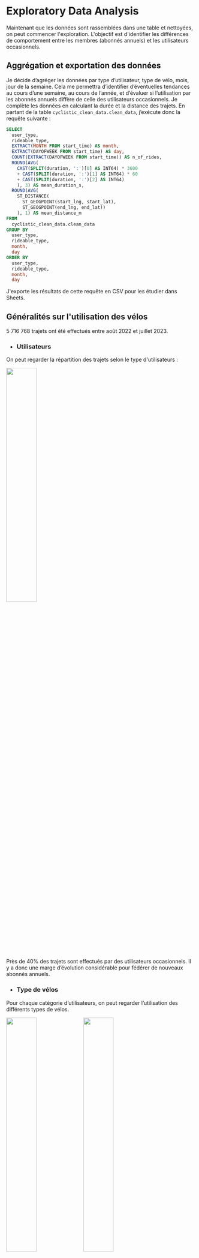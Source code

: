 # Exploratory Data Analysis

Maintenant que les données sont rassemblées dans une table et nettoyées, on peut commencer l'exploration. L'objectif est d'identifier les différences de comportement entre les membres (abonnés annuels) et les utilisateurs occasionnels.

## Aggrégation et exportation des données
Je décide d’agréger les données par type d’utilisateur, type de vélo, mois, jour de la semaine. Cela me permettra d’identifier d’éventuelles tendances au cours d’une semaine, au cours de l’année, et d’évaluer si l’utilisation par les abonnés annuels diffère de celle des utilisateurs occasionnels. Je complète les données en calculant la durée et la distance des trajets.
En partant de la table `cyclistic_clean_data.clean_data`, j’exécute donc la requête suivante :
```sql
SELECT
  user_type,
  rideable_type,
  EXTRACT(MONTH FROM start_time) AS month,
  EXTRACT(DAYOFWEEK FROM start_time) AS day,
  COUNT(EXTRACT(DAYOFWEEK FROM start_time)) AS n_of_rides,
  ROUND(AVG(
    CAST(SPLIT(duration, ':')[0] AS INT64) * 3600
    + CAST(SPLIT(duration, ':')[1] AS INT64) * 60
    + CAST(SPLIT(duration, ':')[2] AS INT64)
    ), 3) AS mean_duration_s,
  ROUND(AVG(
    ST_DISTANCE(
      ST_GEOGPOINT(start_lng, start_lat),
      ST_GEOGPOINT(end_lng, end_lat))
    ), 1) AS mean_distance_m
FROM
  cyclistic_clean_data.clean_data
GROUP BY
  user_type,
  rideable_type,
  month,
  day
ORDER BY
  user_type,
  rideable_type,
  month,
  day
```
J'exporte les résultats de cette requête en CSV pour les étudier dans Sheets.




## Généralités sur l'utilisation des vélos
5 716 768 trajets ont été effectués entre août 2022 et juillet 2023.

### <ul><li>Utilisateurs</ul></li>
On peut regarder la répartition des trajets selon le type d'utilisateurs :

<img src="img/EDA/users.png" width=40%>

Près de 40% des trajets sont effectués par des utilisateurs occasionnels. Il y a donc une marge d’évolution considérable pour fédérer de nouveaux abonnés annuels.

### <ul><li>Type de vélos</ul></li>

Pour chaque catégorie d’utilisateurs, on peut regarder l’utilisation des différents types de vélos.

<img src="img/EDA/bike_distribution__members.png" width=40%> <img src="img/EDA/bike_distribution__casual.png" width=40%>

Ce sont majoritairement les vélos électriques qui sont utilisés chez les utilisateurs occasionnels. Ces utilisateurs sont également les seuls à utiliser des vélos cargo (“docked bike”). *NB : Peut-être que ces vélos ne sont pas ouverts à la location dans le cadre de l’abonnement annuel, ce qui expliquerait l’absence totale de vélos cargo utilisés par les abonnés.*

Pour les abonnés annuels, l’utilisation est plus équilibrée entre vélos électriques et classiques, mais avec néanmoins une légère avance pour les vélos électriques.



## Tendances selon les jours de la semaine
### <ul><li>Nombre de trajets</ul></li>

Je rajoute dans la table deux colonnes pour afficher les noms de jours de la semaine et des mois de l’année, grâce à `VLOOKUP` :
- je crée une nouvelle feuille `days month for VLOOKUP`
- pour extraire les noms des mois : `= VLOOKUP(C2, 'days month for VLOOKUP'!C:D, 2)`
- pour extraire les noms des jours : `= VLOOKUP(D2, 'days month for VLOOKUP'!A:B, 2)`

Je crée ensuite un tableau croisé dynamique avec `user_type` et `rideable_type` en Lignes, `day_id` et `day` en Colonnes, et `n_of_rides` en Valeurs.

*NB :* `day_id` *et* `day` *sont nécessaires si on veut pouvoir afficher les jours de la semaine dans l’ordre (*`day_id` *étant ajouté en premier, c’est lui qui prime pour l’ordre, et* `day` *permet d’afficher le nom du jour correspondant).*

<img src="img/EDA/Number of rides depending on user type.png" width=70%>

<img src="img/EDA/Number of rides for members.png" width=70%>
<img src="img/EDA/Number of rides for casual users.png" width=70%>


### <ul><li>Durée moyenne des trajets</ul></li>
Pour que la présentation des durées soit lisible (ce qui est difficile lorsqu’elle est exprimée en secondes), je crée dans Sheets un nouvelle colonne `mean_duration` calculée à partir de la durée moyenne en secondes selon le calcul `mean_duration = mean_duration_s / (3600*24)` puis je formate la colonne en tant que Durée (car pour Sheets, une durée unitaire = 1 jour).

Je crée ensuite un tableau croisé dynamique avec `user_type` et `rideable_type` en Lignes, `day_id` et `day` en Colonnes, et `mean_duration` en Valeurs.

*NB : Comme précédemment,* `day_id` *et* `day` *sont nécessaires si on veut pouvoir afficher les jours de la semaine dans l’ordre (*`day_id` *étant ajouté en premier, c’est lui qui prime pour l’ordre, et* `day` *permet d’afficher le nom du jour correspondant).*

<img src="img/EDA/Daily average of ride duration depending on user type.png" width=70%>

<img src="img/EDA/Daily average of ride duration for members.png" width=70%>
<img src="img/EDA/Daily average of ride duration for casual users.png" width=70%>


### <ul><li>Résultat des observations nombre et durée des trajets selon les jours de la semaine</ul></li>
On voit de très grandes différences d’utilisation selon le type d’utilisateurs :

- Les abonnés annuels effectuent davantage de trajets que les utilisateurs occasionnels, l’écart se situant principalement sur les jours de semaine (L-V).
- Les jours de plus grande utilisation des vélos sont différents selon le type d’utilisateurs : en semaine (L-V) pour les abonnés annuels, en fin de semaine pour les utilisateurs occasionnels (V-D). On peut donc supposer que les abonnés annuels utilisent davantage les vélos pour les trajets domicile-travail, alors que les occasionnels ont une utilisation plus tournée vers les loisirs.
- Les utilisateurs occasionnels utilisent davantage les vélos électriques que les vélos classiques, quel que soit le jour de la semaine. Mais les vélos cargo sont davantage utilisés durant la fin de semaine (V-D).
- Les abonnés annuels effectuent des trajets beaucoup plus courts (11:43) que les utilisateurs occasionnels (27:00). Cette différence provient du fait que :
   - La location des vélos cargo (exclusivement par les utilisateurs occasionnels) est beaucoup plus longue (45:47) que celle des autres types de vélos.
   - Les vélos classiques sont utilisés plus longuement par les utilisateurs occasionnels (22:10) que par les abonnés annuels (12:36).
   - Pour les vélos électriques, la tendance est la même mais dans une moindre mesure (13:03 pour les occasionnels et 10:50 pour les abonnés).
- Les trajets durent un peu plus longtemps durant les week-ends (22:33 en moyenne) que pendant les jours de semaine (20:13 en moyenne), en accord avec un usage “loisirs” où les usagers sont moins pressés ou bien parcourent de plus longues distances.


### <ul><li>Distance moyenne parcourue par trajet</ul></li>

NB : La distance "parcourue" représente ici la distance séparant les stations de départ et d’arrivée de chaque location. Elle s’exprime en mètres et a été calculée en SQL par la formule : 
```sql
  ROUND(AVG(
    ST_DISTANCE(
      ST_GEOGPOINT(start_lng, start_lat),
      ST_GEOGPOINT(end_lng, end_lat))
    ), 1) AS mean_distance_m
```
Je crée un Tableau croisé dynamique pour synthétiser les données, avec `user_type`, `month_id` et `month` en Lignes, `day_id` et `day` en Colonnes, et `mean_distance_m` en Valeurs.

*NB : Comme pour `day` et `day_id`, il faut utiliser `month_id` pour ordonner correctement `month`.*

<img src="img/EDA/Average distance by ride depending on user type.png" width=70%>

La distance moyenne des trajets est très proche entre les utilisateurs occasionnels (1982.0 m) et les abonnés annuels (2006.6 m). De même, aucune différence nette n’est visible entre les deux types d’utilisateurs selon les jours de la semaine (à 60 m près ce qui apparaît négligeable).

On peut faire les mêmes observations selon les mois de l'année :

<img src="img/EDA/Average distance by ride for members.png" width=70%>
<img src="img/EDA/Average distance by ride for casual users.png" width=70%>

En revanche, on constate qu’il existe une **saisonnalité** des distances parcourues : elles sont plus importantes au printemps et en été (> 2000 m) qu’en automne et en hiver (< 2000 m).


> NB : Pour pouvoir tracer les données annuelles par ordre chronologique, i.e. Aug 22 - Jul 23 (et non January-December qui ne correspond pas à l’enchaînement réel des données), je crée finalement une colonne `mmm yy` grâce à la formule :
>
> `=DATE(IF(C2<8,"2023","2022"),C2,1)`
>
> où `DATE` prend 3 arguments : année, mois, jour
>
>   `IF` conditionne l’année sur la base de la valeur de `month_id`
>
> *Pour rappel `IF(condition, value if True, value if False)`.*
>
>Enfin, je formate la colonne pour afficher le nom du mois sur trois lettres suivi de l’année sur deux chiffres.

Je modifie ensuite les paramètres du tableau croisé dynamique avec `user_type` et `mmm yy` en Lignes, `day_id` et `day` en Colonnes, et `mean_distance_m` en Valeurs.



## Tendances selon les mois de l'année
### <ul><li>En fonction du type d'utilisateur</ul></li>

<img src="img/EDA/Number of rides per month depending on user type.png" width=70%>
<img src="img/EDA/Average ride duration depending on user type.png" width=70%>
<img src="img/EDA/Average distance by ride per month depending on user type.png" width=70%>

On confirme bien que la saison modifie profondément l’utilisation des vélos :
- Le nombre de trajets mensuels chute considérablement pendant l’hiver (particulièrement rude à Chicago), d’un facteur 3.2 pour les membres et d’un facteur 9.0 pour les utilisateurs occasionnels.
- La durée des trajets est également raccourcie sur les mois froids, les utilisateurs occasionnels réduisant davantage la durée de leurs trajets que les abonnés annuels.
- La distance moyenne séparant les stations de départ et d’arrivée est également diminuée en hiver, mais sans distinction entre membres et utilisateurs occasionnels.

Est-ce que cet impact est différent selon le type de vélo emprunté ?


### <ul><li>En fonction du type de vélo</ul></li>
#### *Number of rides*
<img src="img/EDA/Number of rides per month for members.png" width=70%>
<img src="img/EDA/Number of rides per month for casual users.png" width=70%>

#### *Ride duration*
<img src="img/EDA/Average ride duration for members.png" width=70%>
<img src="img/EDA/Average ride duration for casual users.png" width=70%>

On ne constate pas de différence significative selon le type de vélo emprunté par rapport à la tendance générale


### <ul><li>Conclusion de cette étude selon les mois de l'année</ul></li>
Il est observé une saisonnalité de l’utilisation des vélos, qui est davantage creusée pendant les mois d’hiver pour les utilisateurs occasionnels. On peut donc supposer que :
- Le fait de détenir un abonnement annuel majore l’utilisation des vélos l’hiver (les membres sont peut-être sensibles à la rentabilisation de leur abonnement annuel, ou soucieux d’utiliser un moyen de déplacement écologique).
- L’utilisation du vélo pour les trajets domicile-travail (que l’on suspecte prédominante chez les abonnés annuels) est impactée dans une moindre mesure par la saison.



## Visualisation des données sur l'année, en fonction du jour de la semaine
On peut effectuer une cartographie des données grâce à une mise en forme conditionnelle des cellules des tableaux croisés dynamiques. On crée une mise en forme conditionnelle distincte pour chaque jeu de données (i.e. indicateur observé `n_of_rides` *vs* type d’utilisateur [`casual`, `member`]) :

*Average number of rides along the year, depending on the day of week*
<img src="img/EDA/heat_map.png">

On observe ainsi que durant les 3 mois d’hiver (décembre, janvier, février), les abonnés maintiennent une utilisation plus importante sur les jours de semaine (i.e. du lundi au vendredi) que durant les week-ends. A l’inverse, les utilisateurs occasionnels sont très peu actifs quels que soient les jours de la semaine.





## Analyse des trajets selon l’heure de la journée
L’objectif est de confirmer l’hypothèse que les abonnés annuels utilisent davantage les vélos pour leurs trajets domicile-travail.

Il faut donc extraire l’heure médiane (milieu entre l’heure de début et l’heure de fin) pour chaque trajet, puis regrouper les trajets par tranche horaire.

Dans BigQuery, cela se traduit par la requête suivante avec une **CTE** (table d'expression commune) :
```sql
WITH tmp AS (
  SELECT
    ride_id,
    MAKE_INTERVAL(hour => CAST(SPLIT(duration,':')[0] AS INT64),
      minute => CAST(SPLIT(duration,':')[1] AS INT64),
      second => CAST(SPLIT(duration,':')[2] AS INT64))
      AS duration_interval
  FROM
    cyclistic_clean_data.clean_data
)

SELECT
  user_type,
  rideable_type,
  EXTRACT(MONTH FROM start_time + duration_interval / 2) AS month,
  EXTRACT(DAYOFWEEK FROM start_time + duration_interval / 2) AS day,
  EXTRACT(HOUR FROM start_time + duration_interval / 2) AS hour,
  COUNT(clean_data.ride_id) AS n_of_rides,
  ROUND(AVG(UNIX_SECONDS(start_time + duration_interval) - UNIX_SECONDS(start_time)),3) AS mean_duration_s,
  ROUND(AVG(
    ST_DISTANCE(
      ST_GEOGPOINT(start_lng, start_lat),
      ST_GEOGPOINT(end_lng, end_lat))
    ), 1) AS mean_distance_m
FROM
  cyclistic_clean_data.clean_data as clean_data
JOIN
  tmp
ON
  tmp.ride_id = clean_data.ride_id
GROUP BY
  user_type,
  rideable_type,
  month,
  day,
  hour
ORDER BY
  user_type,
  rideable_type,
  month,
  day,
  hour
```

J’enregistre les résultats de la requête dans un fichier Sheets.

Je renomme les mois et jours en `month_id` et `day_id` puis crée les colonnes `mmm yy = DATE(IF(C2<8,"2023","2022"),C2,1))` et `day = VLOOKUP(D2,'days for VLOOKUP'!$A$2:$B$8,2))`.

J’explore maintenant les données grâce à un tableau croisé dynamique avec en Valeurs `n_of_rides` et en Colonnes `hour`.

Je m’aperçois qu’une séparation des jours à minuit n’est pas la plus pertinente pour une visualisation des données car on voit bien que l’utilisation du samedi par exemple se prolonge jusque tard dans la nuit. En visualisant toutes les données, on voit que 4h du matin serait une meilleure heure pour séparer les jours.

Par conséquent, je fais les modifications suivantes :
- création d’une colonne `day_id (corr) = IF(E2<4, IF(D2=1, 7, D2-1), D2)`
- création d’une colonne `day (corr) = VLOOKUP(H2,'days for VLOOKUP'!$A$2:$B$8, 2)`
- création d’une colonne `hour_string = TEXT(TIME(E2, 0, 0), "hh:mm")` pour l’affichage des valeurs sur l’axe *x*
- création d’une colonne `hour_index = IF(E2>=4, E2, E2+24)` pour que l’axe *x* soit dans l’ordre chronologique i.e. 24h de 04:00 à 03:00
- dans le tableau croisé dynamique, je mets en Colonnes `hour_index` (pour l’ordre chronologique) et `hour_string` (pour l’affichage sur l’axe *x*).

Je peux maintenant commencer l’analyse des données.


### <ul><li>Profil horaire pour les utilisateurs en fonction des jours de la semaine</ul></li>
NB : Il s’agit d’une somme du nombre de trajets sur l’année entière.

<img src="img/EDA/Hourly number of rides for members.png" width=70%>
<img src="img/EDA/Hourly number of rides for casual users.png" width=70%>

En regardant la somme des trajets sur l’année, on confirme très nettement l’usage des **membres** pour les trajets domicile-travail (pics à 8h et 16-17h) du lundi au vendredi, ainsi que pour des trajets loisirs les vendredis soirs (à partir de 22h le profil est différent des autres jours de la semaine) et durant les week-ends.

Pour les **utilisateurs occasionnels**, on voit également un profil avec des pics autour de 8h et 17-18h, mais dans une moindre mesure (le pic du matin est très faible). Il y a en revanche davantage d’utilisation durant les week-ends (vendredis soirs, samedis et dimanches).


### <ul><li>Evaluation de l'impact des saisons</ul></li>
On considère les mois où l’utilisation est la plus faible : décembre, janvier et février (hiver) et les mois où elle est la plus élevée : juin, juillet, août (été). Les données sont donc sommées sur ces mois.

#### *Hiver*
<img src="img/EDA/Hourly number of rides during Winter for members.png" width=70%>
<img src="img/EDA/Hourly number of rides during Winter for casual users.png" width=70%>

Durant l’hiver, les utilisateurs occasionnels réduisent fortement l’utilisation pour les loisirs.

On remarque même une situation encore plus marquée sur le mois de décembre : 

<img src="img/EDA/Hourly number of rides in December for members.png" width=70%>
<img src="img/EDA/Hourly number of rides in December for casual users.png" width=70%>


#### *Eté*
NB : Je ne considère pas le mois d’août pour faire la somme car il s’agit d’août 2022, il n’y aurait donc pas de continuité temporelle entre les données avec les mois de juin et juillet 2023.

<img src="img/EDA/Hourly number of rides in Summer for members.png" width=70%>
<img src="img/EDA/Hourly number of rides in Summer for casual users.png" width=70%>

On observe les mêmes différences selon le type d’utilisateurs. L’utilisation pour les loisirs est plus importante qu’en hiver.


### <ul><li>Distance moyenne parcourue</ul></li>
Pour finir, on regarde si l’on voit des profils horaires significatifs en ce qui concerne les distances parcourues par trajet (i.e. distances séparant les stations de départ et d’arrivée) :

<img src="img/EDA/Hourly average ride distance for members.png" width=70%>
<img src="img/EDA/Hourly average ride distance for casual users.png" width=70%>

En semaine, pour les abonnés annuels, on constate que les trajets effectués en milieu de journée (9h-16h) sont plus courts (ca. 1700-2000 m) que ceux effectués durant les pics d’utilisation liés aux trajets domicile-travail (ca. 2000-2200 m).

Durant les week-ends, les trajets sont plus longs en journée, en comparaison avec les jours de semaine, quel que soit le type d’usager.

Il serait intéressant de regarder la localisation des stations de départ et d’arrivée dans des cas précis :
- en semaine à 8h, 12h, 17h
- le samedi à 15h

et essayer de corréler ces données avec les données géographiques et économiques : localisation de zones de bureaux, de zones commerciales/de restauration, de zones résidentielles et prendre en compte les plateformes multimodales (train, métro).





## Prérequis pour l’analyse géographique des trajets
La difficulté réside en ce que les coordonnées géographiques des stations ne sont pas toutes données avec la même précision. Je vais chercher les données des stations sur le portail de données ouvertes de la ville de Chicago
https://data.cityofchicago.org/Transportation/Divvy-Bicycle-Stations/bbyy-e7gq/data

Il existe d’après ces données officielles 1419 stations distinctes (noms distincts et ID distincts).

Dans le jeu de données nettoyées, le nombre de stations distinctes est supérieur à ce qui apparaît dans la table des stations !

```sql
WITH clean_data AS
  (
  SELECT
    *
  FROM
    cyclistic_merge_data.full_data
  WHERE
    end_lat > 0
    AND end_lng < 0
    AND ended_at > started_at
    AND ended_at - started_at <= MAKE_INTERVAL(0, 0, 1, 1, 0, 0) # 1 day + 1 hour
  )

SELECT
  COUNT(DISTINCT(clean_data.start_station_name)) AS start_stations,
  COUNT(DISTINCT(clean_data.end_station_name)) AS end_stations
FROM
  clean_data
```
![request result](img/EDA/stations_from_data.png)


*NB : dans la requête, je suis reparti de la table* `cyclistic_merge_data.full_data` *car dans la table* `cyclistic_clean_data.clean_data` *j’ai supprimé les informations de noms ou ID de stations.*

Attention, il y a également de très nombreux enregistrements avec des valeurs _null_ pour les stations de départ ou d’arrivée (`*_station_name` ou `*_station_id`) :

```sql
WITH clean_data AS
  (
  SELECT
    *
  FROM
    cyclistic_merge_data.full_data
  WHERE
    end_lat > 0
    AND end_lng < 0
    AND ended_at > started_at
    AND ended_at - started_at <= MAKE_INTERVAL(0, 0, 1, 1, 0, 0) # 1 day + 1 hour
  )

SELECT
  COUNTIF(clean_data.start_station_name IS NULL) AS null_start_name,
  COUNTIF(clean_data.start_station_id IS NULL) AS null_start_id,
  COUNTIF(clean_data.end_station_name IS NULL) AS null_end_name,
  COUNTIF(clean_data.end_station_id IS NULL) AS null_end_id,
FROM
  clean_data
```
![request result](img/EDA/stations_null.png)


Cela représente une fraction très importante des données nettoyées : **1 376 546 entrées** avec une valeur _null_ dans `start_station_name` ou `end_station_name`, soit **24% des données** !

C’est particulièrement surprenant car dans l’étape de nettoyage des données, j’ai supprimé les données pour lesquelles les coordonnées géographiques sont nulles ou égales à zéro (et cela ne représentait que 6112 enregistrements). Il y a donc un très grand nombre d’enregistrements pour lesquels des coordonnées géographiques sont renseignées mais pas les noms de station. 

> _Dans une situation réelle, il faudrait trouver la raison pour laquelle on a ces enregistrements : s’agit-il d’un bug du système qui ne renseigne pas les stations correctement ? est-ce que cela correspond à des vélos qui seraient retrouvés en-dehors des stations ??_


### <ul><li>Identification des stations de départ et arrivée</ul></li>

J’essaie sur les enregistrements restants d’identifier correctement les stations de départ et d’arrivée. Problème : les identifiants des stations dans la table des trajets ne correspondent pas aux identifiants officiels des stations, il est donc impossible de les utiliser. J’essaye donc de me baser sur les noms des stations et j’explore les données pour voir quels sont les problèmes dans les noms de stations par rapport aux noms officiels. Si je ne fais pas cette étape, je ne pourrai pas arriver à une visualisation de la géographie des trajets car il me sera impossible de faire une agrégation par station.

Je crée une table `stations.stations_summary` avec les noms de stations tels qu’ils existent en tant que `start_station_name` des données originales et la correspondance `ID` issue de la liste officielle des stations du portail open data de la ville de Chicago. Pour créer cette table, j’ai inspecté minutieusement les noms des stations et corrigé ce qui pouvait l’être. Lorsque j’importe la table dans BigQuery, je rends les champs `station_name` et `station_ID` requis ce qui supprime d’office les éventuelles valeurs nulles.

En complément, j’importe la table de la liste officielle des stations trouvée sur le portail open data de la ville de Chicago : table `stations.stations_list`.

J’essaie de faire un `JOIN` sur les **stations de départ** pour vérification :

```sql
WITH stations_coord AS
  (SELECT
    list.ID,
    list.Station_Name,
    list.Latitude,
    list.Longitude
  FROM
    stations.stations_list AS list
  JOIN
    stations.stations_summary AS summary
  ON
    list.ID = summary.station_ID
  )

SELECT
  merge_data.ride_id,
  merge_data.start_station_name,
  merge_data.start_lat,
  merge_data.start_lng,
  stations_coord.Station_Name,
  stations_coord.Latitude,
  stations_coord.Longitude
FROM
  cyclistic_merge_data.full_data AS merge_data
JOIN
  stations_coord
ON
  stations_coord.Station_Name = merge_data.start_station_name
WHERE
  end_lat > 0
  AND end_lng < 0
  AND ended_at > started_at
  AND ended_at - started_at <= MAKE_INTERVAL(0, 0, 1, 1, 0, 0) # 1 day + 1 hour
```

→ 4,892,713 résultats



La même chose sur les **stations d’arrivée** :

```sql
WITH stations_coord AS
  (SELECT
    list.ID,
    list.Station_Name,
    list.Latitude,
    list.Longitude
  FROM
    stations.stations_list AS list
  JOIN
    stations.stations_summary AS summary
  ON
    list.ID = summary.station_ID
  )

SELECT
  merge_data.ride_id,
  merge_data.end_station_name,
  merge_data.end_lat,
  merge_data.end_lng,
  stations_coord.Station_Name,
  stations_coord.Latitude,
  stations_coord.Longitude
FROM
  cyclistic_merge_data.full_data AS merge_data
JOIN
  stations_coord
ON
  stations_coord.Station_Name = merge_data.end_station_name
WHERE
  end_lat > 0
  AND end_lng < 0
  AND ended_at > started_at
  AND ended_at - started_at <= MAKE_INTERVAL(0, 0, 1, 1, 0, 0) # 1 day + 1 hour
```

→ 4,843,419 résultats


Il me faut à présent décider de comment extraire les données pour répondre à la question de l’analyse géographique des trajets.

Il faut conserver des données originales les noms des stations de départ et d’arrivée mais pas les coordonnées géographiques, que je récupérerai à l’aide de la table `stations.stations_list`.
Je pourrai donc faire une agrégation sur la base des noms de stations.


Pour simplifier les requêtes à venir, je crée une nouvelle table `stations.stations_valid` avec la correspondance entre les noms originaux et les noms officiels, et avec les coordonnées géographiques des stations :

```sql
SELECT
  summary.station_name AS original_name,
  list.Station_Name AS official_name,
  list.Latitude AS latitude,
  list.Longitude AS longitude
FROM
  stations.stations_summary AS summary
JOIN
  stations.stations_list AS list
ON
  summary.station_ID = list.ID
```

La table créée contient 1587 entrées : 1587 valeurs distinctes dans le champ `original_name` et 1369 dans le champ `official_name`.


### <ul><li>Aggrégation des données correspondant aux situations choisies</ul></li>

J’ai normalement tous les éléments en main pour effectuer l’analyse géographique des trajets dans les cas de figure considérés : en semaine à 8h, 12h, 17h et le samedi à 15h.

Je peux extraire les données agrégées pour ces 4 situations via la requête suivante :

```sql
WITH tmp AS (
  SELECT
    clean.ride_id,
    MAKE_INTERVAL(hour => CAST(SPLIT(duration,':')[0] AS INT64),
      minute => CAST(SPLIT(duration,':')[1] AS INT64),
      second => CAST(SPLIT(duration,':')[2] AS INT64))
      AS duration_interval,
    st_start.official_name AS start_station,
    st_end.official_name AS end_station
  FROM
    cyclistic_clean_data.clean_data AS clean
  JOIN cyclistic_merge_data.full_data AS merged ON clean.ride_id = merged.ride_id
  JOIN stations.stations_valid AS st_start ON st_start.original_name = merged.start_station_name
  JOIN stations.stations_valid AS st_end ON st_end.original_name = merged.end_station_name
)

SELECT
  user_type,
  rideable_type,
  EXTRACT(MONTH FROM start_time + duration_interval / 2) AS month,
  EXTRACT(DAYOFWEEK FROM start_time + duration_interval / 2) AS day,
  EXTRACT(HOUR FROM start_time + duration_interval / 2) AS hour,
  COUNT(clean_data.ride_id) AS n_of_rides,
  ROUND(AVG(UNIX_SECONDS(start_time + duration_interval) - UNIX_SECONDS(start_time)),3) AS mean_duration_s,
  ROUND(AVG(
    ST_DISTANCE(
      ST_GEOGPOINT(start_lng, start_lat),
      ST_GEOGPOINT(end_lng, end_lat))
    ), 1) AS mean_distance_m,
  start_station,
  end_station
FROM
  cyclistic_clean_data.clean_data as clean_data
JOIN
  tmp
ON
  tmp.ride_id = clean_data.ride_id
WHERE
  (EXTRACT(HOUR FROM start_time + duration_interval / 2) IN (8,12,17)
  AND EXTRACT(DAYOFWEEK FROM start_time + duration_interval / 2) IN (2,3,4,5,6))
  OR
  (EXTRACT(HOUR FROM start_time + duration_interval / 2) = 15
  AND EXTRACT(DAYOFWEEK FROM start_time + duration_interval / 2) = 7)
GROUP BY
  user_type,
  rideable_type,
  month,
  day,
  hour,
  start_station,
  end_station
ORDER BY
  user_type,
  rideable_type,
  month,
  day,
  hour,
  start_station,
  end_station
```

Cette requête retourne 648 798 entrées.




Pour commencer l’exploration des données, je scinde les données pour chaque situation. J’enregistre au préalable le résultat comprenant toutes les situations dans une nouvelle table `cyclistic_specific_data.all_situations`.




#### _Samedis à 15h :_

```sql
SELECT
  *
FROM
  cyclistic_specific_data.all_situations
WHERE
  hour = 15
```

41 665 entrées (pour un total de 52 564 trajets).




#### _Jours de semaine à 8h :_

```sql
SELECT
  *
FROM
  cyclistic_specific_data.all_situations
WHERE
  hour = 8
```

170 510 entrées (pour 207 929 trajets).




#### _Jours de semaine à 12h :_

```sql
SELECT
  *
FROM
  cyclistic_specific_data.all_situations
WHERE
  hour = 12
```

132 674 entrées (total de 154 684 trajets).




#### _Jours de semaine à 17h :_

```sql
SELECT
  *
FROM
  cyclistic_specific_data.all_situations
WHERE
  hour = 17
```

303 949 entrées (total 359 690 trajets)


